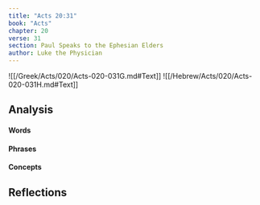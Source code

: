 ```yaml
---
title: "Acts 20:31"
book: "Acts"
chapter: 20
verse: 31
section: Paul Speaks to the Ephesian Elders
author: Luke the Physician
---
```

![[/Greek/Acts/020/Acts-020-031G.md#Text]]
![[/Hebrew/Acts/020/Acts-020-031H.md#Text]]

## Analysis

#### Words

#### Phrases

#### Concepts

## Reflections

